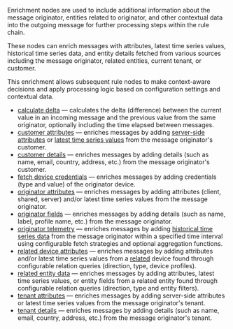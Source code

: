Enrichment nodes are used to include additional information about the message originator, entities related to originator, and other contextual data into the outgoing message 
for further processing steps within the rule chain. 

These nodes can enrich messages with attributes, latest time series values, historical time series data, and entity details fetched from various sources including 
the message originator, related entities, current tenant, or customer.

This enrichment allows subsequent rule nodes to make context-aware decisions and apply processing logic based on configuration settings and contextual data.

- [calculate delta](/docs/user-guide/rule-engine-2-0/nodes/enrichment/calculate-delta) — calculates the delta (difference) between the current value in an incoming message and the previous value from the same originator, optionally including the time elapsed between messages.
- [customer attributes](/docs/user-guide/rule-engine-2-0/nodes/enrichment/customer-attributes) — enriches messages by adding [server-side attributes](/docs/user-guide/attributes/) or [latest time series values](/docs/user-guide/telemetry/) from the message originator's customer.
- [customer details](/docs/user-guide/rule-engine-2-0/nodes/enrichment/customer-details) — enriches messages by adding details (such as name, email, country, address, etc.) from the message originator's customer.
- [fetch device credentials](/docs/user-guide/rule-engine-2-0/nodes/enrichment/fetch-device-credentials) — enriches messages by adding credentials (type and value) of the originator device.
- [originator attributes](/docs/user-guide/rule-engine-2-0/nodes/enrichment/originator-attributes) — enriches messages by adding attributes (client, shared, server) and/or latest time series values from the message originator.
- [originator fields](/docs/user-guide/rule-engine-2-0/nodes/enrichment/originator-fields) — enriches messages by adding details (such as name, label, profile name, etc.) from the message originator.
- [originator telemetry](/docs/user-guide/rule-engine-2-0/nodes/enrichment/originator-telemetry) — enriches messages by adding [historical time series data](/docs/user-guide/telemetry/) from the message originator within a specified time interval using configurable fetch strategies and optional aggregation functions.
- [related device attributes](/docs/user-guide/rule-engine-2-0/nodes/enrichment/related-device-attributes) — enriches messages by adding attributes and/or latest time series values from a [related](/docs/{{docsPrefix}}user-guide/entities-and-relations/#relations) device found through configurable relation queries (direction, type, device profiles).
- [related entity data](/docs/user-guide/rule-engine-2-0/nodes/enrichment/related-entity-data) — enriches messages by adding attributes, latest time series values, or entity fields from a related entity found through configurable relation queries (direction, type and entity filters).
- [tenant attributes](/docs/user-guide/rule-engine-2-0/nodes/enrichment/tenant-attributes) — enriches messages by adding server-side attributes or latest time series values from the message originator's tenant.
- [tenant details](/docs/user-guide/rule-engine-2-0/nodes/enrichment/tenant-details) — enriches messages by adding details (such as name, email, country, address, etc.) from the message originator's tenant.
